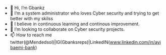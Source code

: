 - 👋 Hi, I’m Gbankz
- 👀 I’m a system administrator who loves Cyber security and trying to get better with my skilss
- 🌱 I believe in continuous learning and continous improvement.
- 💞️ I’m looking to collaborate on Cyber security projects.
- 📫 How to reach me twitter(@Mendedsol)|IG(Gbanksreps)|LinkedIN(www.linkedin.com/in/ayibaemi-bank)

<!---
Gbankz/Gbankz is a ✨ special ✨ repository because its `README.md` (this file) appears on your GitHub profile.
You can click the Preview link to take a look at your changes.
--->
